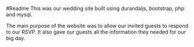 ﻿#Readme
This was our wedding site built using durandaljs, bootstrap, php and mysql.

The main purpose of the website was to allow our invited guests to respond to our RSVP.
It also gave our guests all the information they needed for our big day.